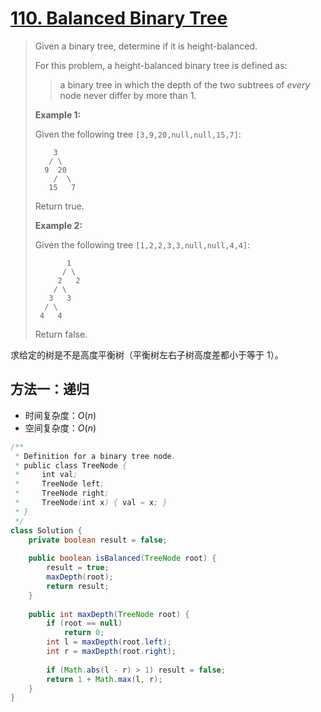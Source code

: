 # [110. Balanced Binary Tree][1]

> Given a binary tree, determine if it is height-balanced.
>
> For this problem, a height-balanced binary tree is defined as:
>
> > a binary tree in which the depth of the two subtrees of *every* node never differ by more than 1.
>
> **Example 1:**
>
> Given the following tree `[3,9,20,null,null,15,7]`:
>
> ```
>     3
>    / \
>   9  20
>     /  \
>    15   7
> ```
>
> Return true.
>
> **Example 2:**
>
> Given the following tree `[1,2,2,3,3,null,null,4,4]`:
>
> ```
>        1
>       / \
>      2   2
>     / \
>    3   3
>   / \
>  4   4
> ```
>
> Return false.



求给定的树是不是高度平衡树（平衡树左右子树高度差都小于等于 1）。



## 方法一：递归

* 时间复杂度：$O(n)$
* 空间复杂度：$O(n)$

```java
/**
 * Definition for a binary tree node.
 * public class TreeNode {
 *     int val;
 *     TreeNode left;
 *     TreeNode right;
 *     TreeNode(int x) { val = x; }
 * }
 */
class Solution {
    private boolean result = false;
    
    public boolean isBalanced(TreeNode root) {
        result = true;
        maxDepth(root);
        return result;
    }
    
    public int maxDepth(TreeNode root) {
        if (root == null)
            return 0;
        int l = maxDepth(root.left);
        int r = maxDepth(root.right);
        
        if (Math.abs(l - r) > 1) result = false;
        return 1 + Math.max(l, r);
    }
}
```

















[1]: https://leetcode.com/problems/balanced-binary-tree/